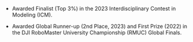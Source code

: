 
- Awarded Finalist (Top 3%) in the 2023 Interdisciplinary Contest in Modeling (ICM).

- Awarded Global Runner-up (2nd Place, 2023) and First Prize (2022) in the DJI RoboMaster University Championship (RMUC) Global Finals.
